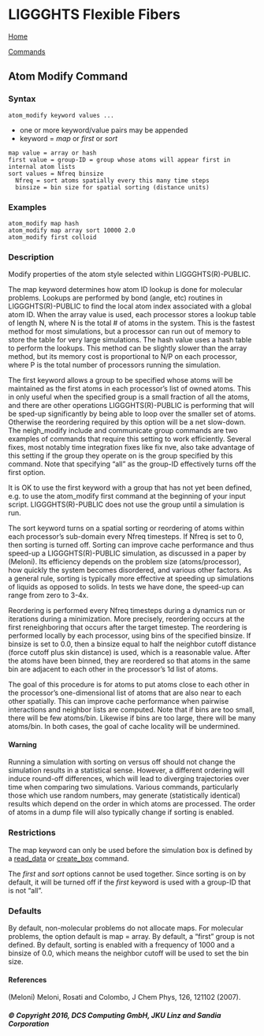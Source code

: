 # LIGGGHTS Flexible Fibers

[Home](Home)

[Commands](commands)

## Atom Modify Command

### Syntax

```text
atom_modify keyword values ...
```

* one or more keyword/value pairs may be appended
* keyword = *map* or *first* or *sort*

```text
map value = array or hash
first value = group-ID = group whose atoms will appear first in internal atom lists
sort values = Nfreq binsize
  Nfreq = sort atoms spatially every this many time steps
  binsize = bin size for spatial sorting (distance units)
```

### Examples

```text
atom_modify map hash
atom_modify map array sort 10000 2.0
atom_modify first colloid
```

### Description

Modify properties of the atom style selected within LIGGGHTS(R)-PUBLIC.

The map keyword determines how atom ID lookup is done for molecular problems. Lookups are performed by bond (angle, etc) routines in LIGGGHTS(R)-PUBLIC to find the local atom index associated with a global atom ID. When the array value is used, each processor stores a lookup table of length N, where N is the total # of atoms in the system. This is the fastest method for most simulations, but a processor can run out of memory to store the table for very large simulations. The hash value uses a hash table to perform the lookups. This method can be slightly slower than the array method, but its memory cost is proportional to N/P on each processor, where P is the total number of processors running the simulation.

The first keyword allows a group to be specified whose atoms will be maintained as the first atoms in each processor’s list of owned atoms. This in only useful when the specified group is a small fraction of all the atoms, and there are other operations LIGGGHTS(R)-PUBLIC is performing that will be sped-up significantly by being able to loop over the smaller set of atoms. Otherwise the reordering required by this option will be a net slow-down. The neigh_modify include and communicate group commands are two examples of commands that require this setting to work efficiently. Several fixes, most notably time integration fixes like fix nve, also take advantage of this setting if the group they operate on is the group specified by this command. Note that specifying “all” as the group-ID effectively turns off the first option.

It is OK to use the first keyword with a group that has not yet been defined, e.g. to use the atom_modify first command at the beginning of your input script. LIGGGHTS(R)-PUBLIC does not use the group until a simulation is run.

The sort keyword turns on a spatial sorting or reordering of atoms within each processor’s sub-domain every Nfreq timesteps. If Nfreq is set to 0, then sorting is turned off. Sorting can improve cache performance and thus speed-up a LIGGGHTS(R)-PUBLIC simulation, as discussed in a paper by (Meloni). Its efficiency depends on the problem size (atoms/processor), how quickly the system becomes disordered, and various other factors. As a general rule, sorting is typically more effective at speeding up simulations of liquids as opposed to solids. In tests we have done, the speed-up can range from zero to 3-4x.

Reordering is performed every Nfreq timesteps during a dynamics run or iterations during a minimization. More precisely, reordering occurs at the first reneighboring that occurs after the target timestep. The reordering is performed locally by each processor, using bins of the specified binsize. If binsize is set to 0.0, then a binsize equal to half the neighbor cutoff distance (force cutoff plus skin distance) is used, which is a reasonable value. After the atoms have been binned, they are reordered so that atoms in the same bin are adjacent to each other in the processor’s 1d list of atoms.

The goal of this procedure is for atoms to put atoms close to each other in the processor’s one-dimensional list of atoms that are also near to each other spatially. This can improve cache performance when pairwise interactions and neighbor lists are computed. Note that if bins are too small, there will be few atoms/bin. Likewise if bins are too large, there will be many atoms/bin. In both cases, the goal of cache locality will be undermined.

#### Warning

Running a simulation with sorting on versus off should not change the simulation results in a statistical sense. However, a different ordering will induce round-off differences, which will lead to diverging trajectories over time when comparing two simulations. Various commands, particularly those which use random numbers, may generate (statistically identical) results which depend on the order in which atoms are processed. The order of atoms in a dump file will also typically change if sorting is enabled.

### Restrictions

The map keyword can only be used before the simulation box is defined by a [read_data](not_done_yet) or [create_box](not_done_yet) command.

The *first* and *sort* options cannot be used together. Since sorting is on by default, it will be turned off if the *first* keyword is used with a group-ID that is not “all”.

### Defaults

By default, non-molecular problems do not allocate maps. For molecular problems, the option default is map = array. By default, a “first” group is not defined. By default, sorting is enabled with a frequency of 1000 and a binsize of 0.0, which means the neighbor cutoff will be used to set the bin size.

#### References

(Meloni) Meloni, Rosati and Colombo, J Chem Phys, 126, 121102 (2007).

##### © Copyright 2016, DCS Computing GmbH, JKU Linz and Sandia Corporation
